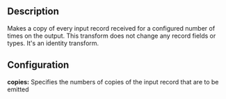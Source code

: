 Description
-----------
Makes a copy of every input record received for a configured number of times on the output. This transform does not change any record fields or types. It's an identity transform.

Configuration
-------------
**copies:** Specifies the numbers of copies of the input record that are to be emitted